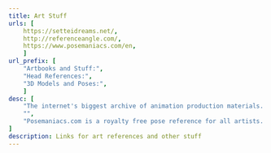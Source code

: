 ```yaml
---
title: Art Stuff
urls: [
    https://setteidreams.net/,
    http://referenceangle.com/,
    https://www.posemaniacs.com/en,
    ]
url_prefix: [
    "Artbooks and Stuff:", 
    "Head References:", 
    "3D Models and Poses:", 
    ]
desc: [
    "The internet's biggest archive of animation production materials. Here you'll find model sheets, cel sketches, storyboards and other animation-related goodies.",
    "",
    "Posemaniacs.com is a royalty free pose reference for all artists. our mission is \"to create free learning material for all people who want to be an artist.\"",
]
description: Links for art references and other stuff
---
```

